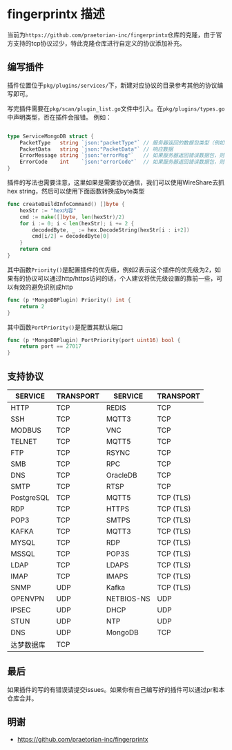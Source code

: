 # fingerprintx 描述

当前为`https://github.com/praetorian-inc/fingerprintx`仓库的克隆，由于官方支持的tcp协议过少，特此克隆仓库进行自定义的协议添加补充。

## 编写插件

插件位置位于`pkg/plugins/services/`下，新建对应协议的目录参考其他的协议编写即可。

写完插件需要在`pkg/scan/plugin_list.go`文件中引入。在`pkg/plugins/types.go`中声明类型，否在插件会报错。
例如：
```go

type ServiceMongoDB struct {
	PacketType   string `json:"packetType"` // 服务器返回的数据包类型（例如：握手或错误）
	PacketData   string `json:"PacketData"` // 响应数据
	ErrorMessage string `json:"errorMsg"`   // 如果服务器返回错误数据包，则为错误消息
	ErrorCode    int    `json:"errorCode"`  // 如果服务器返回错误数据包，则为错误代码
}
```
插件的写法也需要注意，这里如果是需要协议通信，我们可以使用WireShare去抓hex string，然后可以使用下面函数转换成byte类型
```go
func createBuildInfoCommand() []byte {
	hexStr := "hex内容"
	cmd := make([]byte, len(hexStr)/2)
	for i := 0; i < len(hexStr); i += 2 {
		decodedByte, _ := hex.DecodeString(hexStr[i : i+2])
		cmd[i/2] = decodedByte[0]
	}
	return cmd
}
```
其中函数`Priority()`是配置插件的优先级，例如2表示这个插件的优先级为2，如果有的协议可以通过http/https访问的话，个人建议将优先级设置的靠前一些，可以有效的避免识别成http
```go
func (p *MongoDBPlugin) Priority() int {
	return 2
}
```

其中函数`PortPriority()`是配置其默认端口
```go
func (p *MongoDBPlugin) PortPriority(port uint16) bool {
	return port == 27017
}
```
## 支持协议
| SERVICE    | TRANSPORT | SERVICE    | TRANSPORT |
|------------|-----------|------------|-----------|
| HTTP       | TCP       | REDIS      | TCP       |
| SSH        | TCP       | MQTT3      | TCP       |
| MODBUS     | TCP       | VNC        | TCP       |
| TELNET     | TCP       | MQTT5      | TCP       |
| FTP        | TCP       | RSYNC      | TCP       |
| SMB        | TCP       | RPC        | TCP       |
| DNS        | TCP       | OracleDB   | TCP       |
| SMTP       | TCP       | RTSP       | TCP       |
| PostgreSQL | TCP       | MQTT5      | TCP (TLS) |
| RDP        | TCP       | HTTPS      | TCP (TLS) |
| POP3       | TCP       | SMTPS      | TCP (TLS) |
| KAFKA      | TCP       | MQTT3      | TCP (TLS) |
| MYSQL      | TCP       | RDP        | TCP (TLS) |
| MSSQL      | TCP       | POP3S      | TCP (TLS) |
| LDAP       | TCP       | LDAPS      | TCP (TLS) |
| IMAP       | TCP       | IMAPS      | TCP (TLS) |
| SNMP       | UDP       | Kafka      | TCP (TLS) |
| OPENVPN    | UDP       | NETBIOS-NS | UDP       |
| IPSEC      | UDP       | DHCP       | UDP       |
| STUN       | UDP       | NTP        | UDP       |
| DNS        | UDP       | MongoDB    | TCP       |
| 达梦数据库      | TCP       |

## 最后

如果插件的写的有错误请提交issues。如果你有自己编写好的插件可以通过pr和本仓库合并。

## 明谢 

- https://github.com/praetorian-inc/fingerprintx